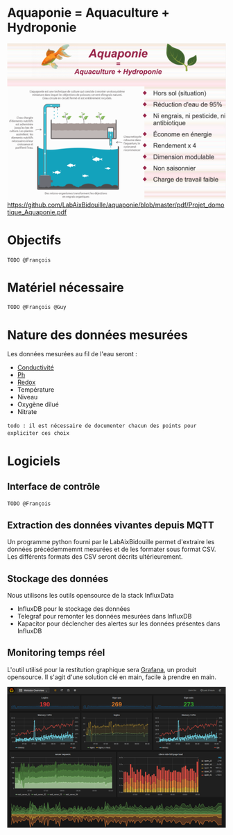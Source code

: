 # Aquaponie = Aquaculture + Hydroponie

![Aquaponie](images/aquaponie_homepage.png "Aquaponie")
https://github.com/LabAixBidouille/aquaponie/blob/master/pdf/Projet_domotique_Aquaponie.pdf

# Objectifs

`TODO @François`

# Matériel nécessaire

`TODO @François @Guy`

# Nature des données mesurées

Les données mesurées au fil de l'eau seront :
* [Conductivité](http://aquatechnique.pagesperso-orange.fr/Techniques/page_%20conduc.htm)
* [Ph](https://fr.wikipedia.org/wiki/Potentiel_hydrog%C3%A8ne)
* [Redox](https://fr.wikipedia.org/wiki/Indicateur_r%C3%A9dox)
* Température
* Niveau
* Oxygène dilué
* Nitrate

`todo : il est nécessaire de documenter chacun des points pour expliciter ces choix`

# Logiciels

## Interface de contrôle

`TODO @François`

## Extraction des données vivantes depuis MQTT

Un programme python fourni par le LabAixBidouille permet d'extraire les données précédemmemnt mesurées et de les formater sous format CSV. Les différents formats des CSV seront décrits ultérieurement.

## Stockage des données

Nous utilisons les outils opensource de la stack InfluxData
* InfluxDB pour le stockage des données
* Telegraf pour remonter les données mesurées dans InfluxDB
* Kapacitor pour déclencher des alertes sur les données présentes dans InfluxDB
 
## Monitoring temps réel

L'outil utilisé pour la restitution graphique sera [Grafana](http://grafana.org/), un produit opensource.
Il s'agit d'une solution clé en main, facile à prendre en main.

![Monitoring](images/grafana_homepage.png "Monitoring")
